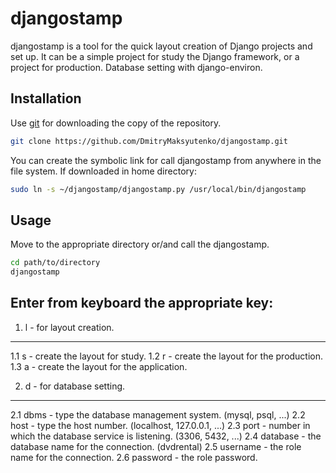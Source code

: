 # djangostamp

djangostamp is a tool for the quick layout creation of Django projects and set up.
It can be a simple project for study the Django framework, or a project for production.
Database setting with django-environ.

## Installation

Use [git](https://git-scm.com/downloads) for downloading the copy of the repository.
```bash
git clone https://github.com/DmitryMaksyutenko/djangostamp.git
```

You can create the symbolic link for call djangostamp from anywhere in the file system.
If downloaded in home directory:
```bash
sudo ln -s ~/djangostamp/djangostamp.py /usr/local/bin/djangostamp
```

## Usage

Move to the appropriate directory or/and call the djangostamp.
```bash
cd path/to/directory
djangostamp
```

Enter from keyboard the appropriate key:
---

1. l - for layout creation.
---
  1.1 s - create the layout for study.
  1.2 r - create the layout for the production.
  1.3 a - create the layout for the application.

2. d - for database setting.
---
  2.1 dbms - type the database management system. (mysql, psql, ...)
  2.2 host - type the host number. (localhost, 127.0.0.1, ...)
  2.3 port - number in which the database service is listening. (3306, 5432, ...)
  2.4 database  - the database name for the connection. (dvdrental)
  2.5 username - the role name for the connection.
  2.6 password  - the role password.
